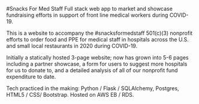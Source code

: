 #Snacks For Med Staff
Full stack web app to market and showcase fundraising efforts in support of front line medical workers during COVID-19.

This is a website to accompany the #snacksformedstaff 501(c)(3) nonprofit efforts to order food and PPE for medical staff in hospitals across the U.S. and small local restaurants in 2020 during COVID-19. 

Initially a statically hosted 3-page website; now has grown into 5-6 pages including a partner showcase, a form for users to suggest more hospitals for us to donate to, and a detailed analysis of all of our nonprofit fund expenditure to date. 

Tech practiced in the making: Python / Flask / SQLAlchemy, Postgres, HTML5 / CSS/ Bootstrap.
Hosted on AWS EB / RDS.
